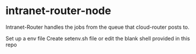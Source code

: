 intranet-router-node
====================

Intranet-Router handles the jobs from the queue that cloud-router posts to.

Set up a env file
  Create setenv.sh file or edit the blank shell provided in this repo
